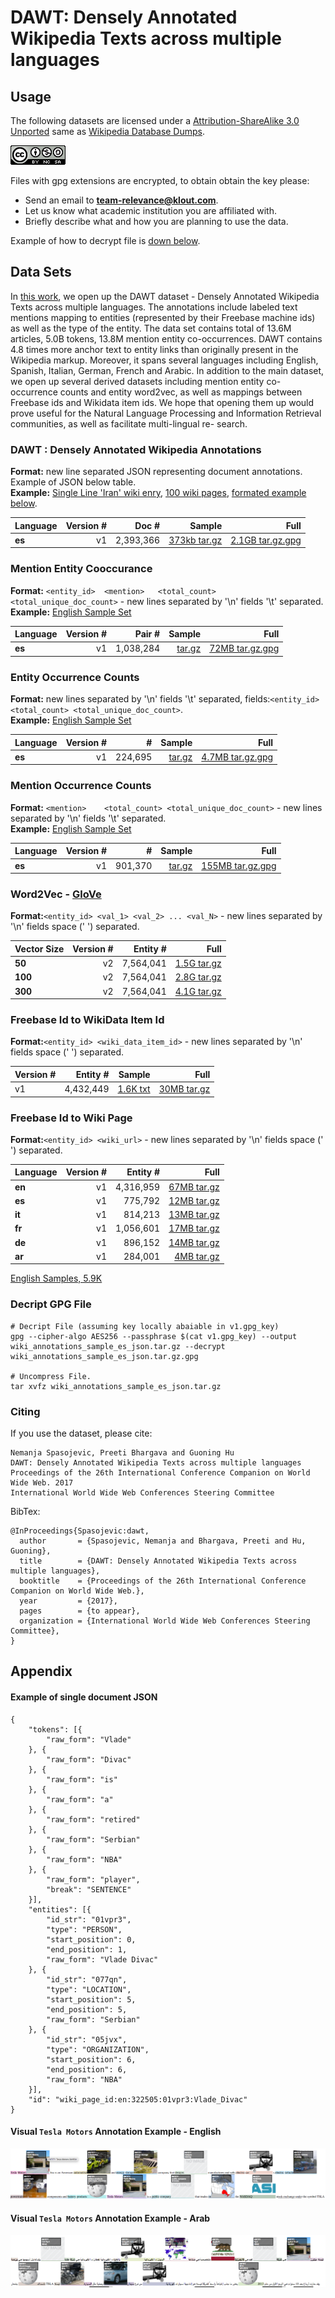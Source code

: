 # DAWT: Densely Annotated Wikipedia Texts across multiple languages #

## Usage ##

The following datasets are licensed under a [Attribution-ShareAlike 3.0 Unported](https://creativecommons.org/licenses/by-nc-sa/4.0/)
same as [Wikipedia Database Dumps](https://dumps.wikimedia.org/).

![CC BY-NC-SA](CC-BY-NC-SA.png)

Files with gpg extensions are encrypted, to obtain obtain the key please:
  * Send an email to **team-relevance@klout.com**.
  * Let us know what academic institution you are affiliated with.
  * Briefly describe what and how you are planning to use the data.

Example of how to decrypt file is [down below](https://github.com/klout/opendata/tree/master/wiki_annotation#decript-gpg-file).

## Data Sets ##

In [this work](https://arxiv.org/pdf/1703.00948.pdf), we open up the DAWT dataset - Densely Annotated Wikipedia Texts across multiple languages. The annotations include labeled text mentions mapping to entities (represented by their Freebase machine ids) as well as the type of the entity. The data set contains total of 13.6M articles, 5.0B tokens, 13.8M mention entity co-occurrences. DAWT contains 4.8 times more anchor text to entity links than originally present in the Wikipedia markup. Moreover, it spans several languages including English, Spanish, Italian, German, French and Arabic. In addition to the main dataset, we open up several derived datasets including mention entity co-occurrence counts and entity word2vec, as well as mappings between Freebase ids and Wikidata item ids. We hope that opening them up would prove useful for the Natural Language Processing and Information Retrieval communities, as well as facilitate multi-lingual re- search.


### DAWT : Densely Annotated Wikipedia Annotations ###
__Format:__ new line separated JSON representing document annotations. Example of JSON below table.<br/>
__Example:__ [Single Line 'Iran' wiki enry](https://github.com/klout/opendata/blob/master/wiki_annotation/wiki_annotations_json_sample_single_record_en), [100 wiki pages](https://github.com/klout/opendata/blob/master/wiki_annotation/wiki_annotations_json_sample_en), [formated example below](https://github.com/klout/opendata/blob/master/wiki_annotation/README.md#example-of-single-document-json). 

| Language  | **Version #**  | **Doc #**  | **Sample** | **Full** |
|:----------|---:|-----------:|-----------:|---------:|
| **es**    | v1 | 2,393,366 |    [373kb tar.gz ](http://opendata.klout.com/wiki/wiki_annotation/v1/wiki_annotations_json_sample_es.tar.gz.gpg)   | [2.1GB tar.gz.gpg ](http://opendata.klout.com/wiki/wiki_annotation/v1/wiki_annotations_json_es.tar.gz)   |



### Mention Entity Cooccurance ###

__Format:__ ```<entity_id>	<mention>	<total_count> <total_unique_doc_count>``` - new lines separated by '\n' fields '\t' separated.<br/>
__Example:__ [English Sample Set](https://github.com/klout/opendata/blob/master/wiki_annotation/entity_mention_cooccurrences_sample_en.tsv)

| Language  | **Version #**  | **Pair #**  | **Sample** | **Full** |
|:----------|---:|-----------:|-----------:|---------:|
| **es**    | v1 | 1,038,284  |    [tar.gz](http://opendata.klout.com/wiki/entity_mention/v1/entity_mention_cooccurrences_sample_es.tar.gz)   | [72MB tar.gz.gpg](http://opendata.klout.com/wiki/entity_mention/v1/entity_mention_cooccurrences_es.tar.gz.gpg)   |

### Entity Occurrence Counts ###
__Format:__ new lines separated by '\n' fields '\t' separated, fields:```<entity_id>	<total_count> <total_unique_doc_count>```.<br/>
__Example:__ [English Sample Set](https://github.com/klout/opendata/blob/master/wiki_annotation/entity_counts_sample_en.tsv)


| Language  | **Version #**  | **#**  | **Sample** | **Full** |
|:----------|---:|-----------:|-----------:|---------:|
| **es**    | v1 | 224,695  |    [tar.gz](http://opendata.klout.com/wiki/entity_mention/v1/entity_counts_sample_es.tar.gz)   | [4.7MB tar.gz.gpg](http://opendata.klout.com/wiki/entity_mention/v1/entity_counts_es.tar.gz.gpg)   |

### Mention Occurrence Counts ###
__Format:__ ```<mention>	<total_count> <total_unique_doc_count>``` - new lines separated by '\n' fields '\t' separated.<br/>
__Example:__ [English Sample Set](https://github.com/klout/opendata/blob/master/wiki_annotation/mention_counts_sample_en.tsv)

| Language  | **Version #**  | **#**  | **Sample** | **Full** |
|:----------|---:|-----------:|-----------:|---------:|
| **es**    | v1 | 901,370  |    [tar.gz](http://opendata.klout.com/wiki/entity_mention/v1/mention_counts_sample_es.tar.gz)   | [155MB tar.gz.gpg](http://opendata.klout.com/wiki/entity_mention/v1/mention_counts_es.tar.gz.gpg)   |

### Word2Vec - [GloVe](http://nlp.stanford.edu/projects/glove/) ###
__Format:__```<entity_id> <val_1> <val_2> ... <val_N>``` - new lines separated by '\n' fields space (' ') separated.<br/>

| Vector Size  | **Version #**  | **Entity #**  | **Full** |
|:----------|---:|-----------:|-----------:|
| **50**    | v2 | 7,564,041  | [1.5G tar.gz](http://opendata.klout.com/wiki/word2vec/v2/wiki_entity_all_50_vectors.tar.gz)   | 
| **100**   | v2 | 7,564,041  | [2.8G tar.gz](http://opendata.klout.com/wiki/word2vec/v2/wiki_entity_all_100_vectors.tar.gz)   | 
| **300**   | v2 | 7,564,041  | [4.1G tar.gz](http://opendata.klout.com/wiki/word2vec/v2/wiki_entity_all_300_vectors.tar.gz)  | 

### Freebase Id to WikiData Item Id
__Format:__```<entity_id> <wiki_data_item_id>``` - new lines separated by '\n' fields space (' ') separated.<br/>

| **Version #**  | **Entity #**  | **Sample** | **Full** |
|---|-----------:|-----------:|---------:|
| v1 | 4,432,449 | [1.6K txt](https://github.com/klout/opendata/blob/master/wiki_annotation/freebase_id_wikidata_item_id_sample.txt) | [30MB tar.gz](http://opendata.klout.com/wiki/freebase_wikidata_mappings/v1/freebase_id_wikidata_item_id.tar.gz)

### Freebase Id to Wiki Page
__Format:__```<entity_id> <wiki_url>``` - new lines separated by '\n' fields space (' ') separated.<br/>

| Language  | **Version #**  | **Entity #**  | **Full** |
|:----------|---:|-----------:|---------:|
| **en**    | v1 | 4,316,959  | [67MB tar.gz](http://opendata.klout.com/wiki/freebase_wikidata_mappings/v1/freebase_id_wiki_url.en.tar.gz) |
| **es**    | v1 | 775,792    | [12MB tar.gz](http://opendata.klout.com/wiki/freebase_wikidata_mappings/v1/freebase_id_wiki_url.es.tar.gz) |
| **it**    | v1 | 814,213    | [13MB tar.gz](http://opendata.klout.com/wiki/freebase_wikidata_mappings/v1/freebase_id_wiki_url.it.tar.gz) |
| **fr**    | v1 | 1,056,601  | [17MB tar.gz](http://opendata.klout.com/wiki/freebase_wikidata_mappings/v1/freebase_id_wiki_url.fr.tar.gz) |
| **de**    | v1 | 896,152    | [14MB tar.gz](http://opendata.klout.com/wiki/freebase_wikidata_mappings/v1/freebase_id_wiki_url.de.tar.gz) |
| **ar**    | v1 | 284,001    | [4MB tar.gz ](http://opendata.klout.com/wiki/freebase_wikidata_mappings/v1/freebase_id_wiki_url.ar.tar.gz) |

[English Samples, 5.9K](https://github.com/klout/opendata/blob/master/wiki_annotation/freebase_id_wiki_url.en.sample.txt)


### Decript GPG File ###

```
# Decript File (assuming key locally abaiable in v1.gpg_key)
gpg --cipher-algo AES256 --passphrase $(cat v1.gpg_key) --output wiki_annotations_sample_es_json.tar.gz --decrypt wiki_annotations_sample_es_json.tar.gz.gpg

# Uncompress File. 
tar xvfz wiki_annotations_sample_es_json.tar.gz
```

### Citing ###


If you use the dataset, please cite:

```
Nemanja Spasojevic, Preeti Bhargava and Guoning Hu
DAWT: Densely Annotated Wikipedia Texts across multiple languages
Proceedings of the 26th International Conference Companion on World Wide Web. 2017
International World Wide Web Conferences Steering Committee
```

BibTex:
```
@InProceedings{Spasojevic:dawt,
  author       = {Spasojevic, Nemanja and Bhargava, Preeti and Hu, Guoning},
  title        = {DAWT: Densely Annotated Wikipedia Texts across multiple languages},
  booktitle    = {Proceedings of the 26th International Conference Companion on World Wide Web.},
  year         = {2017},
  pages        = {to appear},
  organization = {International World Wide Web Conferences Steering Committee},
}
```

## Appendix ##

#### Example of single document JSON ####
```
{
	"tokens": [{
		"raw_form": "Vlade"
	}, {
		"raw_form": "Divac"
	}, {
		"raw_form": "is"
	}, {
		"raw_form": "a"
	}, {
		"raw_form": "retired"
	}, {
		"raw_form": "Serbian"
	}, {
		"raw_form": "NBA"
	}, {
		"raw_form": "player",
		"break": "SENTENCE"
	}],
	"entities": [{
		"id_str": "01vpr3",
		"type": "PERSON",
		"start_position": 0,
		"end_position": 1,
		"raw_form": "Vlade Divac"
	}, {
		"id_str": "077qn",
		"type": "LOCATION",
		"start_position": 5,
		"end_position": 5,
		"raw_form": "Serbian"
	}, {
		"id_str": "05jvx",
		"type": "ORGANIZATION",
		"start_position": 6,
		"end_position": 6,
		"raw_form": "NBA"
	}],
	"id": "wiki_page_id:en:322505:01vpr3:Vlade_Divac"
}
```

#### Visual `Tesla Motors` Annotation Example - English ####
![Tesla Motors Annotation Example](tesla_motors_en.png)

#### Visual `Tesla Motors` Annotation Example - Arab ####
![Tesla Motors Annotation Example](tesla_motors_ar.png)
